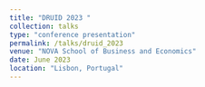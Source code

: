 ```yaml
---
title: "DRUID 2023 "
collection: talks
type: "conference presentation"
permalink: /talks/druid_2023
venue: "NOVA School of Business and Economics"
date: June 2023
location: "Lisbon, Portugal"
---
```

